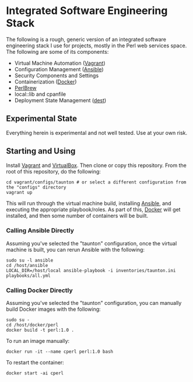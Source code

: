 ﻿# Integrated Software Engineering Stack

The following is a rough, generic version of an integrated software engineering stack I use for projects, mostly in the Perl web services space. The following are some of its components:

- Virtual Machine Automation ([Vagrant](http://vagrantup.com/))
- Configuration Management ([Ansible](https://www.ansible.com/))
- Security Components and Settings
- Containerization ([Docker](https://www.docker.com/))
- [PerlBrew](https://metacpan.org/pod/distribution/App-perlbrew/bin/perlbrew)
- local::lib and cpanfile
- Deployment State Management ([dest](https://metacpan.org/pod/App::Dest))

## Experimental State

Everything herein is experimental and not well tested. Use at your own risk.

## Starting and Using

Install [Vagrant](http://vagrantup.com/) and [VirtualBox](https://www.virtualbox.org). Then clone or copy this repository. From the root of this repository, do the following:

    cd vagrant/configs/taunton # or select a different configuration from the "configs" directory
    vagrant up

This will run through the virtual machine build, installing [Ansible](https://www.ansible.com/), and executing the appropriate playbook/roles. As part of this, [Docker](https://www.docker.com/) will get installed, and then some number of containers will be built.

### Calling Ansible Directly

Assuming you've selected the "taunton" configuration, once the virtual machine is built, you can rerun Ansible with the following:

    sudo su -l ansible
    cd /host/ansible
    LOCAL_DIR=/host/local ansible-playbook -i inventories/taunton.ini playbooks/all.yml

### Calling Docker Directly

Assuming you've selected the "taunton" configuration, you can manually build Docker images with the following:

    sudo su -
    cd /host/docker/perl
    docker build -t perl:1.0 .

To run an image manually:

    docker run -it --name cperl perl:1.0 bash

To restart the container:

    docker start -ai cperl
